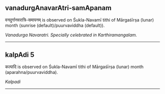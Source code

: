 ## vanadurgAnavarAtri-samApanam
वनदुर्गानवरात्रि-समापनम् is observed on Śukla-Navamī tithi of Mārgaśīrṣa (lunar) month (sunrise (default)/puurvaviddha (default)).

_Vanadurga Navaratri. Specially celebrated in Karthiramangalam._

---
## kalpAdi 5
कल्पादि is observed on Śukla-Navamī tithi of Mārgaśīrṣa (lunar) month (aparahna/puurvaviddha).

_Kalpadi_

---
